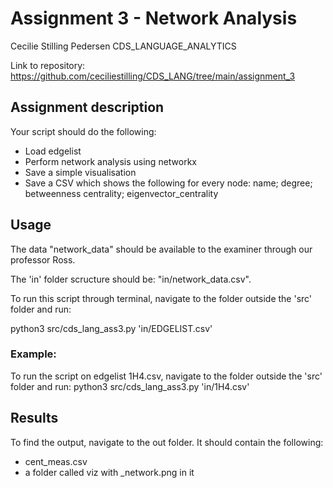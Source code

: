 # Assignment 3 - Network Analysis

Cecilie Stilling Pedersen CDS_LANGUAGE_ANALYTICS

Link to repository: https://github.com/ceciliestilling/CDS_LANG/tree/main/assignment_3

## Assignment description

Your script should do the following:
- Load edgelist
- Perform network analysis using networkx
- Save a simple visualisation
- Save a CSV which shows the following for every node: name; degree; betweenness centrality; eigenvector_centrality

## Usage
The data "network_data" should be available to the examiner through our professor Ross.

The 'in' folder scructure should be: "in/network_data.csv".

To run this script through terminal, navigate to the folder outside the 'src' folder and run:

python3 src/cds_lang_ass3.py 'in/EDGELIST.csv'

### Example:
To run the script on edgelist 1H4.csv, navigate to the folder outside the 'src' folder and run:
python3 src/cds_lang_ass3.py 'in/1H4.csv'

## Results
To find the output, navigate to the out folder. It should contain the following:
- cent_meas.csv
- a folder called viz with _network.png in it


